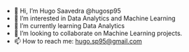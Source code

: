 - 👋 Hi, I’m Hugo Saavedra @hugosp95
- 👀 I’m interested in Data Analytics and Machine Learning
- 🌱 I’m currently learning Data Analytics 
- 💞️ I’m looking to collaborate on Machine Learning projects.
- 📫 How to reach me: hugo.sp95@gmail.com

<!---
hugosp95/hugosp95 is a ✨ special ✨ repository because its `README.md` (this file) appears on your GitHub profile.
You can click the Preview link to take a look at your changes.
--->
